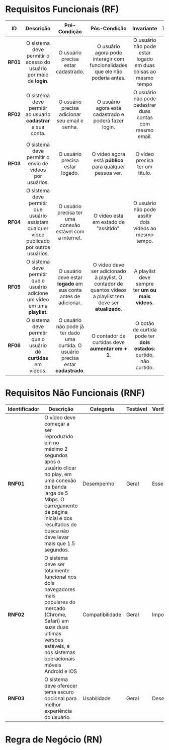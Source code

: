 # Requisitos Funcionais (RF)

| ID | Descrição | Pré-Condição | Pós-Condição | Invariante | Testável | Verificável | Escopo | Prioridade |
| :---: | :---: | :---: | :---: | :---: | :---: | :---: | :---: | :---: |
| **RF01** | O sistema deve permitir o acesso do usuário por meio de **login**. | O usuário precisa estar cadastrado. | O usuário agora pode interagir com funcionalidades que ele não poderia antes. | O usuário não pode estar logado em duas coisas ao mesmo tempo | Sim | Sim | Específico | Essencial |
| **RF02** | O sistema deve permitir ao usuário **cadastrar** a sua conta. | O usuário precisa adicionar seu email e senha. | O usuário agora está cadastrado e poderá fazer login. | O usuário não pode cadastrar duas contas com mesmo email. | Sim | Sim | Específico | Essencial |
| **RF03** | O sistema deve permitir o envio de vídeos por usuários. | O usuário precisa estar logado. | O vídeo agora está **público** para qualquer pessoa ver. | O vídeo precisa ter um título. | Sim | Sim | Específico | Essencial |
| **RF04** | O sistema deve permitir que usuário assistam qualquer vídeo publicado por outros usuários. | O usuário precisa ter uma conexão estável com a internet. | O vídeo está em estado de "assitido". | O usuário não pode assitir dois vídeos ao mesmo tempo. | Sim | Sim | Específico | Essencial |
| **RF05** | O sistema deve permitir que o usuário adicione um vídeo em uma **playlist**. | O usuário deve estar **logado** em sua conta antes de adicionar. | O vídeo deve ser adicionado à playlist. O contador de quantos vídeos a playlist tem deve ser **atualizado**. | A playlist deve sempre ter **um ou mais vídeos**. | Sim | Sim | Geral | Importante |
| **RF06** | O sistema deve permitir que o usuário dê **curtidas** em vídeos. | O usuário não pode já ter dado uma curtida. O usuário precisa estar **cadastrado**. | O contador de curtidas deve **aumentar em + 1**. | O botão de curtida pode ter **dois estados**: curtido, não curtido. | Sim | Sim | Geral | Essencial |

# Requisitos Não Funcionais (RNF)

| **Identificador** | **Descrição**                                                                | Categoria   | Testável | Verificável | Escopo | Prioridade | 
|---------------|---------------------------------------------------------------------------|-------------|--------|------------|-----------|-----------|
| **RNF01**       | O vídeo deve começar a ser reproduzido em no máximo 2 segundos após o usuário clicar no play, em uma conexão de banda larga de 5 Mbps. O carregamento da página inicial e dos resultados de busca não deve levar mais que 1.5 segundos. | Desempenho   | Geral  | Essencial  |
| **RNF02**         |  O sistema deve ser totalmente funcional nos dois navegadores mais populares do mercado (Chrome, Safari) em suas duas últimas versões estáveis, e nos sistemas operacionais móveis Android e iOS                                               |Compatibilidade  | Geral  | Importante |
| **RNF03**         | O sistema deve oferecer tema escuro opcional para melhor experiência do usuário. | Usabilidade | Geral  | Desejável  |


# Regra de Negócio (RN)
